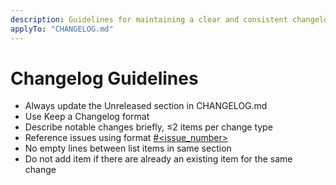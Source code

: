 ```yaml
---
description: Guidelines for maintaining a clear and consistent changelog.
applyTo: "CHANGELOG.md"
---
```


# Changelog Guidelines

- Always update the Unreleased section in CHANGELOG.md
- Use Keep a Changelog format
- Describe notable changes briefly, ≤2 items per change type
- Reference issues using format [#<issue_number>](https://github.com/<owner>/<repo>/issues/<issue_number>)
- No empty lines between list items in same section
- Do not add item if there are already an existing item for the same change
